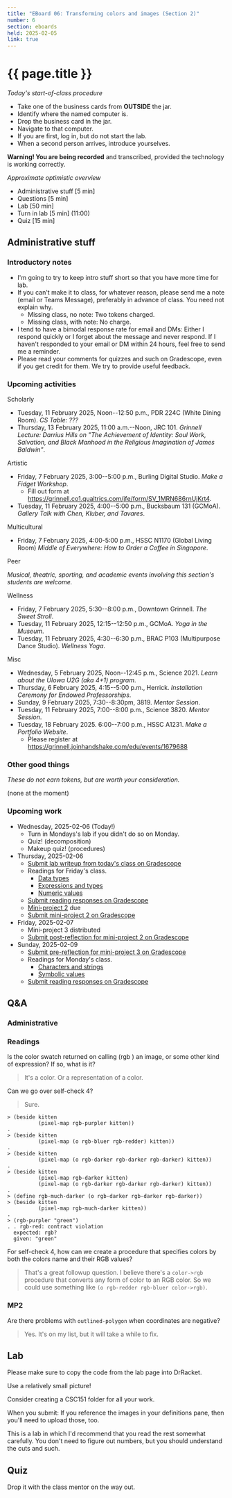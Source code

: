 ```yaml
---
title: "EBoard 06: Transforming colors and images (Section 2)"
number: 6
section: eboards
held: 2025-02-05
link: true
---
```

# {{ page.title }}

_Today's start-of-class procedure_

* Take one of the business cards from **OUTSIDE** the jar.
* Identify where the named computer is.
* Drop the business card in the jar.
* Navigate to that computer.
* If you are first, log in, but do not start the lab.
* When a second person arrives, introduce yourselves.

**Warning! You are being recorded** and transcribed, provided the technology
is working correctly.

_Approximate optimistic overview_

* Administrative stuff [5 min]
* Questions [5 min]
* Lab [50 min]
* Turn in lab [5 min] (11:00)
* Quiz [15 min] 

Administrative stuff
--------------------

### Introductory notes

* I'm going to try to keep intro stuff short so that you have more time
  for lab.
* If you can't make it to class, for whatever reason, please send me a
  note (email or Teams Message), preferably in advance of class. You need 
  not explain why.
    * Missing class, no note: Two tokens charged.
    * Missing class, with note: No charge.
* I tend to have a bimodal response rate for email and DMs: Either I
  respond quickly or I forget about the message and never respond. If
  I haven't responded to your email or DM within 24 hours, feel free
  to send me a reminder.
* Please read your comments for quizzes and such on Gradescope, even if
  you get credit for them. We try to provide useful feedback.

### Upcoming activities

Scholarly

* Tuesday, 11 February 2025, Noon--12:50 p.m., PDR 224C (White Dining Room).
  _CS Table: ???_
* Thursday, 13 February 2025, 11:00 a.m.--Noon, JRC 101.
  _Grinnell Lecture: Darrius Hills on "The Achievement of Identity: Soul Work, Salvation, and Black Manhood in the Religious Imagination of James Baldwin"_.

Artistic

* Friday, 7 February 2025, 3:00--5:00 p.m., Burling Digital Studio.
  _Make a Fidget Workshop_.
    * Fill out form at <https://grinnell.co1.qualtrics.com/jfe/form/SV_1MRN686rnUjKrt4>.
* Tuesday, 11 February 2025, 4:00--5:00 p.m., Bucksbaum 131 (GCMoA).
  _Gallery Talk with Chen, Kluber, and Tavares_.

Multicultural

* Friday, 7 February 2025, 4:00-5:00 p.m., HSSC N1170 (Global Living Room)
  _Middle of Everywhere: How to Order a Coffee in Singapore_.

Peer

_Musical, theatric, sporting, and academic events involving this section's
students are welcome._

Wellness

* Friday, 7 February 2025, 5:30--8:00 p.m., Downtown Grinnell.
  _The Sweet Stroll_.
* Tuesday, 11 February 2025, 12:15--12:50 p.m., GCMoA.
  _Yoga in the Museum_.
* Tuesday, 11 February 2025, 4:30--6:30 p.m., 
  BRAC P103 (Multipurpose Dance Studio).
  _Wellness Yoga_.

Misc

* Wednesday, 5 February 2025, Noon--12:45 p.m., Science 2021.
  _Learn about the UIowa U2G (aka 4+1) program_.
* Thursday, 6 February 2025, 4:15--5:00 p.m., Herrick.
  _Installation Ceremony for Endowed Professorships_.
* Sunday, 9 February 2025, 7:30--8:30pm, 3819. 
  _Mentor Session_.
* Tuesday, 11 February 2025, 7:00--8:00 p.m., Science 3820.
  _Mentor Session_.
* Tuesday, 18 February 2025. 6:00--7:00 p.m., HSSC A1231.
  _Make a Portfolio Website_.
    * Please register at <https://grinnell.joinhandshake.com/edu/events/1679688>

### Other good things

_These do not earn tokens, but are worth your consideration._

(none at the moment)

### Upcoming work

* Wednesday, 2025-02-06 (Today!)
    * Turn in Mondays's lab if you didn't do so on Monday.
    * Quiz! (decomposition)
    * Makeup quiz! (procedures)
* Thursday, 2025-02-06
    * [Submit lab writeup from today's class on Gradescope](https://www.gradescope.com/courses/948769/assignments/5732450)
    * Readings for Friday's class.
        * [Data types](../readings/types)
        * [Expressions and types](../readings/exprs-and-types)
        * [Numeric values](../readings/numbers)
    * [Submit reading responses on Gradescope](https://www.gradescope.com/courses/948769/assignments/5732137)
    * [Mini-project 2](../mps/mp02) due
    * [Submit mini-project 2 on Gradescope](https://www.gradescope.com/courses/948769/assignments/5717086)
* Friday, 2025-02-07
    * Mini-project 3 distributed
    * [Submit post-reflection for mini-project 2 on Gradescope](https://www.gradescope.com/courses/948769/assignments/5719211)
* Sunday, 2025-02-09
    * [Submit pre-reflection for mini-project 3 on Gradescope](https://www.gradescope.com/courses/948769/assignments/5732264)
    * Readings for Monday's class.
        * [Characters and strings](../readings/strings)
        * [Symbolic values](../readings/symbols)
    * [Submit reading responses on Gradescope](https://www.gradescope.com/courses/948769/assignments/5732140)

Q&A
---

### Administrative

### Readings

Is the color swatch returned on calling (rgb <params>) an image, or some other kind of expression? If so, what is it?

> It's a color. Or a representation of a color.

Can we go over self-check 4?

> Sure.

```
> (beside kitten
          (pixel-map rgb-purpler kitten))
.
> (beside kitten
          (pixel-map (o rgb-bluer rgb-redder) kitten))
.
> (beside kitten
          (pixel-map (o rgb-darker rgb-darker rgb-darker) kitten))
.
> (beside kitten
          (pixel-map rgb-darker kitten)
          (pixel-map (o rgb-darker rgb-darker rgb-darker) kitten))
.
> (define rgb-much-darker (o rgb-darker rgb-darker rgb-darker))
> (beside kitten
          (pixel-map rgb-much-darker kitten))
.
> (rgb-purpler "green")
. . rgb-red: contract violation
  expected: rgb?
  given: "green"
```

For self-check 4, how can we create a procedure that specifies colors by both the colors name and their RGB values?

> That's a great followup question. I believe there's a `color->rgb`
  procedure that converts any form of color to an RGB color. So we
  could use something like `(o rgb-redder rgb-bluer color->rgb)`.

### MP2

Are there problems with `outlined-polygon` when coordinates are negative?

> Yes. It's on my list, but it will take a while to fix.

## Lab

Please make sure to copy the code from the lab page into DrRacket. 

Use a relatively small picture! 

Consider creating a CSC151 folder for all your work.

When you submit: If you reference the images in your definitions pane, then
you'll need to upload those, too.

This is a lab in which I'd recommend that you read the rest somewhat carefully.
You don't need to figure out numbers, but you should understand the cuts and
such.

## Quiz

Drop it with the class mentor on the way out.

